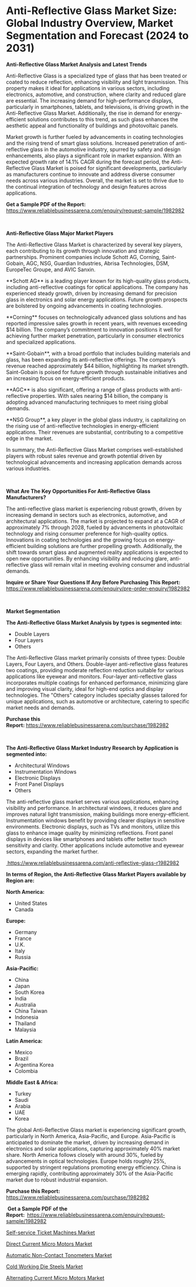 <p><h1>Anti-Reflective Glass Market Size: Global Industry Overview, Market Segmentation and Forecast (2024 to 2031)</h1></p><p><strong>Anti-Reflective Glass Market Analysis and Latest Trends</strong></p>
<p><p>Anti-Reflective Glass is a specialized type of glass that has been treated or coated to reduce reflection, enhancing visibility and light transmission. This property makes it ideal for applications in various sectors, including electronics, automotive, and construction, where clarity and reduced glare are essential. The increasing demand for high-performance displays, particularly in smartphones, tablets, and televisions, is driving growth in the Anti-Reflective Glass Market. Additionally, the rise in demand for energy-efficient solutions contributes to this trend, as such glass enhances the aesthetic appeal and functionality of buildings and photovoltaic panels.</p><p>Market growth is further fueled by advancements in coating technologies and the rising trend of smart glass solutions. Increased penetration of anti-reflective glass in the automotive industry, spurred by safety and design enhancements, also plays a significant role in market expansion. With an expected growth rate of 14.1% CAGR during the forecast period, the Anti-Reflective Glass Market is poised for significant developments, particularly as manufacturers continue to innovate and address diverse consumer needs across various industries. Overall, the market is set to thrive due to the continual integration of technology and design features across applications.</p></p>
<p><strong>Get a Sample PDF of the Report:&nbsp;</strong> <a href="https://www.reliablebusinessarena.com/enquiry/request-sample/1982982?utm_campaign=1566&utm_medium=2&utm_source=Github&utm_content=ia&utm_term=25102024&utm_id=anti-reflective-glass">https://www.reliablebusinessarena.com/enquiry/request-sample/1982982</a></p>
<p>&nbsp;</p>
<p><strong>Anti-Reflective Glass Major Market Players</strong></p>
<p><p>The Anti-Reflective Glass Market is characterized by several key players, each contributing to its growth through innovation and strategic partnerships. Prominent companies include Schott AG, Corning, Saint-Gobain, AGC, NSG, Guardian Industries, Abrisa Technologies, DSM, EuropeTec Groupe, and AVIC Sanxin.</p><p>**Schott AG** is a leading player known for its high-quality glass products, including anti-reflective coatings for optical applications. The company has experienced steady growth, driven by increasing demand for precision glass in electronics and solar energy applications. Future growth prospects are bolstered by ongoing advancements in coating technologies.</p><p>**Corning** focuses on technologically advanced glass solutions and has reported impressive sales growth in recent years, with revenues exceeding $14 billion. The company’s commitment to innovation positions it well for achieving further market penetration, particularly in consumer electronics and specialized applications.</p><p>**Saint-Gobain**, with a broad portfolio that includes building materials and glass, has been expanding its anti-reflective offerings. The company’s revenue reached approximately $44 billion, highlighting its market strength. Saint-Gobain is poised for future growth through sustainable initiatives and an increasing focus on energy-efficient products.</p><p>**AGC** is also significant, offering a range of glass products with anti-reflective properties. With sales nearing $14 billion, the company is adopting advanced manufacturing techniques to meet rising global demands. </p><p>**NSG Group**, a key player in the global glass industry, is capitalizing on the rising use of anti-reflective technologies in energy-efficient applications. Their revenues are substantial, contributing to a competitive edge in the market.</p><p>In summary, the Anti-Reflective Glass Market comprises well-established players with robust sales revenue and growth potential driven by technological advancements and increasing application demands across various industries.</p></p>
<p>&nbsp;</p>
<p><strong>What Are The Key Opportunities For Anti-Reflective Glass Manufacturers?</strong></p>
<p><p>The anti-reflective glass market is experiencing robust growth, driven by increasing demand in sectors such as electronics, automotive, and architectural applications. The market is projected to expand at a CAGR of approximately 7% through 2028, fueled by advancements in photovoltaic technology and rising consumer preference for high-quality optics. Innovations in coating technologies and the growing focus on energy-efficient building solutions are further propelling growth. Additionally, the shift towards smart glass and augmented reality applications is expected to open new opportunities. By enhancing visibility and reducing glare, anti-reflective glass will remain vital in meeting evolving consumer and industrial demands.</p></p>
<p><strong>Inquire or Share Your Questions If Any Before Purchasing This Report:</strong> <a href="https://www.reliablebusinessarena.com/enquiry/pre-order-enquiry/1982982?utm_campaign=1566&utm_medium=2&utm_source=Github&utm_content=ia&utm_term=25102024&utm_id=anti-reflective-glass">https://www.reliablebusinessarena.com/enquiry/pre-order-enquiry/1982982</a></p>
<p>&nbsp;</p>
<p><strong>Market Segmentation</strong></p>
<p><strong>The Anti-Reflective Glass Market Analysis by types is segmented into:</strong></p>
<p><ul><li>Double Layers</li><li>Four Layers</li><li>Others</li></ul></p>
<p><p>The Anti-Reflective Glass market primarily consists of three types: Double Layers, Four Layers, and Others. Double-layer anti-reflective glass features two coatings, providing moderate reflection reduction suitable for various applications like eyewear and monitors. Four-layer anti-reflective glass incorporates multiple coatings for enhanced performance, minimizing glare and improving visual clarity, ideal for high-end optics and display technologies. The "Others" category includes specialty glasses tailored for unique applications, such as automotive or architecture, catering to specific market needs and demands.</p></p>
<p><strong>Purchase this Report:&nbsp;</strong><a href="https://www.reliablebusinessarena.com/purchase/1982982?utm_campaign=1566&utm_medium=2&utm_source=Github&utm_content=ia&utm_term=25102024&utm_id=anti-reflective-glass">https://www.reliablebusinessarena.com/purchase/1982982</a></p>
<p>&nbsp;</p>
<p><strong>The Anti-Reflective Glass Market Industry Research by Application is segmented into:</strong></p>
<p><ul><li>Architectural Windows</li><li>Instrumentation Windows</li><li>Electronic Displays</li><li>Front Panel Displays</li><li>Others</li></ul></p>
<p><p>The anti-reflective glass market serves various applications, enhancing visibility and performance. In architectural windows, it reduces glare and improves natural light transmission, making buildings more energy-efficient. Instrumentation windows benefit by providing clearer displays in sensitive environments. Electronic displays, such as TVs and monitors, utilize this glass to enhance image quality by minimizing reflections. Front panel displays in devices like smartphones and tablets offer better touch sensitivity and clarity. Other applications include automotive and eyewear sectors, expanding the market further.</p></p>
<p><a href="https://www.reliablebusinessarena.com/anti-reflective-glass-r1982982?utm_campaign=1566&utm_medium=2&utm_source=Github&utm_content=ia&utm_term=25102024&utm_id=anti-reflective-glass">&nbsp;https://www.reliablebusinessarena.com/anti-reflective-glass-r1982982</a></p>
<p><strong>In terms of Region, the Anti-Reflective Glass Market Players available by Region are:</strong></p>
<p>
    <p> <strong> North America: </strong>
        <ul>
            <li>United States</li>
            <li>Canada</li>
        </ul>
        </p> 
    <p> <strong> Europe: </strong>
        <ul>
            <li>Germany</li>
            <li>France</li>
            <li>U.K.</li>
            <li>Italy</li>
            <li>Russia</li>
        </ul>
        </p> 
    <p> <strong> Asia-Pacific: </strong>
        <ul>
            <li>China</li>
            <li>Japan</li>
            <li>South Korea</li>
            <li>India</li>
            <li>Australia</li>
            <li>China Taiwan</li>
            <li>Indonesia</li>
            <li>Thailand</li>
            <li>Malaysia</li>
        </ul>
        </p> 
    <p> <strong> Latin America: </strong>
        <ul>
            <li>Mexico</li>
            <li>Brazil</li>
            <li>Argentina Korea</li>
            <li>Colombia</li>
        </ul>
        </p> 
    <p> <strong> Middle East & Africa: </strong>
        <ul>
            <li>Turkey</li>
            <li>Saudi</li>
            <li>Arabia</li>
            <li>UAE</li>
            <li>Korea</li>
        </ul>
    </p>
    </p>
<p><p>The global Anti-Reflective Glass market is experiencing significant growth, particularly in North America, Asia-Pacific, and Europe. Asia-Pacific is anticipated to dominate the market, driven by increasing demand in electronics and solar applications, capturing approximately 40% market share. North America follows closely with around 30%, fueled by advancements in optical technologies. Europe holds roughly 25%, supported by stringent regulations promoting energy efficiency. China is emerging rapidly, contributing approximately 30% of the Asia-Pacific market due to robust industrial expansion.</p></p>
<p><strong>Purchase this Report: </strong><a href="https://www.reliablebusinessarena.com/purchase/1982982?utm_campaign=1566&utm_medium=2&utm_source=Github&utm_content=ia&utm_term=25102024&utm_id=anti-reflective-glass">https://www.reliablebusinessarena.com/purchase/1982982</a></p>
<p>&nbsp;<strong>Get a Sample PDF of the Report:&nbsp;&nbsp;</strong><a href="https://www.reliablebusinessarena.com/enquiry/request-sample/1982982?utm_campaign=1566&utm_medium=2&utm_source=Github&utm_content=ia&utm_term=25102024&utm_id=anti-reflective-glass">https://www.reliablebusinessarena.com/enquiry/request-sample/1982982</a></p>
<p><strong></strong></p>
<p><p><a href="https://www.linkedin.com/pulse/global-self-service-ticket-machines-market-landscape-future-1lhfc?utm_campaign=1566&utm_medium=2&utm_source=Github&utm_content=ia&utm_term=25102024&utm_id=anti-reflective-glass">Self-service Ticket Machines Market</a></p><p><a href="https://www.linkedin.com/pulse/direct-current-micro-motors-market-regional-outlook-competition-weuzc?utm_campaign=1566&utm_medium=2&utm_source=Github&utm_content=ia&utm_term=25102024&utm_id=anti-reflective-glass">Direct Current Micro Motors Market</a></p><p><a href="https://www.linkedin.com/pulse/automatic-non-contact-tonometers-market-global-regional-dmxqf?utm_campaign=1566&utm_medium=2&utm_source=Github&utm_content=ia&utm_term=25102024&utm_id=anti-reflective-glass">Automatic Non-Contact Tonometers Market</a></p><p><a href="https://www.linkedin.com/pulse/top-trends-transforming-cold-working-die-steels-market-2024-j3tuc?utm_campaign=1566&utm_medium=2&utm_source=Github&utm_content=ia&utm_term=25102024&utm_id=anti-reflective-glass">Cold Working Die Steels Market</a></p><p><a href="https://www.linkedin.com/pulse/future-trends-global-alternating-current-micro-motors-market-insights-vztdc?utm_campaign=1566&utm_medium=2&utm_source=Github&utm_content=ia&utm_term=25102024&utm_id=anti-reflective-glass">Alternating Current Micro Motors Market</a></p></p>